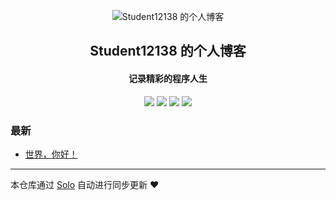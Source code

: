 <p align="center"><img alt="Student12138 的个人博客" src="https://static.b3log.org/images/brand/solo-32.png"></p><h2 align="center">
Student12138 的个人博客
</h2>

<h4 align="center">记录精彩的程序人生</h4>
<p align="center"><a title="Student12138 的个人博客" target="_blank" href="https://github.com/Student12138/solo-blog"><img src="https://img.shields.io/github/last-commit/Student12138/solo-blog.svg?style=flat-square&color=FF9900"></a>
<a title="GitHub repo size in bytes" target="_blank" href="https://github.com/Student12138/solo-blog"><img src="https://img.shields.io/github/repo-size/Student12138/solo-blog.svg?style=flat-square"></a>
<a title="Solo Version" target="_blank" href="https://github.com/b3log/solo/releases"><img src="https://img.shields.io/badge/solo-3.6.6-f1e05a.svg?style=flat-square&color=blueviolet"></a>
<a title="Hits" target="_blank" href="https://github.com/b3log/hits"><img src="https://hits.b3log.org/Student12138/solo-blog.svg"></a></p>

### 最新

* [世界，你好！](http://blog.ouyeye.com/hello-solo)



---

本仓库通过 [Solo](https://github.com/b3log/solo) 自动进行同步更新 ❤️ 